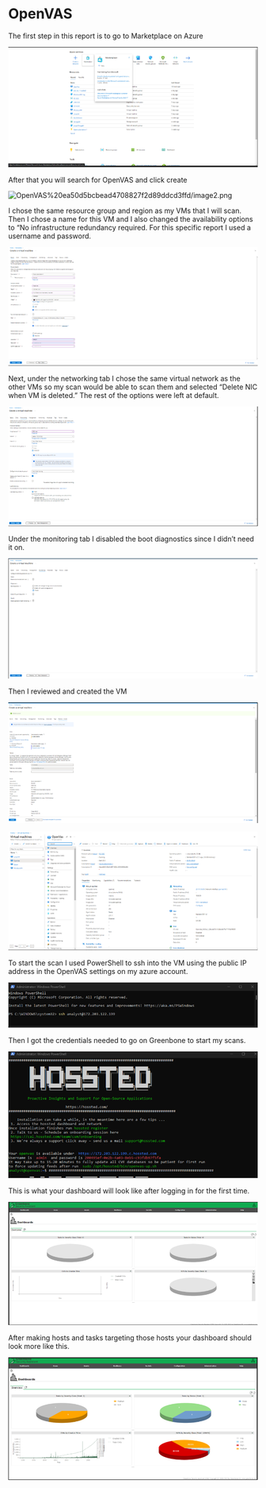# OpenVAS

The first step in this report is to go to Marketplace on Azure

![OpenVAS%20ea50d5bcbead4708827f2d89ddcd3ffd/image1.png](https://github.com/jsom98/Pictures/blob/main/O1.png)

After that you will search for OpenVAS and click create

![OpenVAS%20ea50d5bcbead4708827f2d89ddcd3ffd/image2.png](https://github.com/jsom98/Pictures/blob/main/02.png)

I chose the same resource group and region as my VMs that I will scan. Then I chose a name for this VM and I also changed the availability options to “No infrastructure redundancy required. For this specific report I used a username and password.

![OpenVAS%20ea50d5bcbead4708827f2d89ddcd3ffd/image3.png](https://github.com/jsom98/Pictures/blob/main/O3.png)

Next, under the networking tab I chose the same virtual network as the other VMs so my scan would be able to scan them and selected “Delete NIC when VM is deleted.” The rest of the options were left at default.

![OpenVAS%20ea50d5bcbead4708827f2d89ddcd3ffd/image4.png](https://github.com/jsom98/Pictures/blob/main/O4.png)

Under the monitoring tab I disabled the boot diagnostics since I didn’t need it on.

![OpenVAS%20ea50d5bcbead4708827f2d89ddcd3ffd/image5.png](https://github.com/jsom98/Pictures/blob/main/O5.png)

Then I reviewed and created the VM

![OpenVAS%20ea50d5bcbead4708827f2d89ddcd3ffd/image6.png](https://github.com/jsom98/Pictures/blob/main/O6.png)

![OpenVAS%20ea50d5bcbead4708827f2d89ddcd3ffd/image7.png](https://github.com/jsom98/Pictures/blob/main/O7.png)

To start the scan I used PowerShell to ssh into the VM using the public IP address in the OpenVAS settings on my azure account.

![OpenVAS%20ea50d5bcbead4708827f2d89ddcd3ffd/image8.png](https://github.com/jsom98/Pictures/blob/main/O8.png)

Then I got the credentials needed to go on Greenbone to start my scans.

![OpenVAS%20ea50d5bcbead4708827f2d89ddcd3ffd/image9.png](https://github.com/jsom98/Pictures/blob/main/O9.png)

This is what your dashboard will look like after logging in for the first time.

![OpenVAS%20ea50d5bcbead4708827f2d89ddcd3ffd/image10.png](https://github.com/jsom98/Pictures/blob/main/O10.png)

After making hosts and tasks targeting those hosts your dashboard should look more like this.

![OpenVAS%20ea50d5bcbead4708827f2d89ddcd3ffd/image11.png](https://github.com/jsom98/Pictures/blob/main/Screenshot%202024-02-10%20161935.png)
